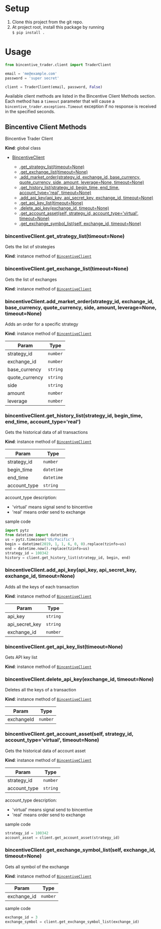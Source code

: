 # Setup

1. Clone this project from the git repo.
2. At project root, install this package by running  
   `$ pip install .`

# Usage

```python
from bincentive_trader.client import TraderClient

email = 'me@example.com'
password = 'super secret'

client = TraderClient(email, password, False)

```

Available client methods are listed in the Bincentive Client Methods section.
Each method has a `timeout` parameter that will cause a `bincentive_trader.exceptions.Timeout`
exception if no response is received in the specified seconds.

<a name="BincentiveClient"></a>

## Bincentive Client Methods
Bincentive Trader Client

**Kind**: global class  

* [BincentiveClient](#BincentiveClient)
    
    * [.get_strategy_list(timeout=None)](#BincentiveClient+get_strategy_list)
    * [.get_exchange_list(timeout=None)](#BincentiveClient+get_exchange_list)
    * [.add_market_order(strategy_id, exchange_id, base_currency, quote_currency, side, amount, leverage=None, timeout=None)](#BincentiveClient+add_market_order)
    * [.get_history_list(strategy_id, begin_time, end_time, account_type='real', timeout=None)](#BincentiveClient+get_history_list)
    * [.add_api_key(api_key, api_secret_key, exchange_id, timeout=None)](#BincentiveClient+add_api_key)
    * [.get_api_key_list(timeout=None)](#BincentiveClient+get_api_key_list)
    * [.delete_api_key(exchange_id, timeout=None)](#BincentiveClient+delete_api_key)
    * [.get_account_asset(self, strategy_id, account_type='virtual', timeout=None)](#BincentiveClient+get_account_asset)
    * [.get_exchange_symbol_list(self, exchange_id, timeout=None)](#BincentiveClient+get_exchange_symbol_list)
  

<a name="new_BincentiveClient_new"></a>

<a name="BincentiveClient+get_strategy_list"></a>

### bincentiveClient.get_strategy_list(timeout=None)
Gets the list of strategies

**Kind**: instance method of [<code>BincentiveClient</code>](#BincentiveClient)  


<a name="BincentiveClient+get_exchange_list"></a>

### bincentiveClient.get_exchange_list(timeout=None)
Gets the list of exchanges 

**Kind**: instance method of [<code>BincentiveClient</code>](#BincentiveClient) 

<a name="BincentiveClient+add_market_order"></a>

### bincentiveClient.add_market_order(strategy_id, exchange_id, base_currency, quote_currency, side, amount, leverage=None, timeout=None)
Adds an order for a specific strategy

**Kind**: instance method of [<code>BincentiveClient</code>](#BincentiveClient)  

| Param | Type |
| --- | --- |
| strategy_id | <code>number</code> | 
| exchange_id | <code>number</code> | 
| base_currency | <code>string</code> | 
| quote_currency | <code>string</code> | 
| side | <code>string</code> | 
| amount | <code>number</code> | 
| leverage | <code>number</code> |


<a name="BincentiveClient+get_history_list"></a>

### bincentiveClient.get_history_list(strategy_id, begin_time, end_time, account_type='real')
Gets the historical data of all transactions

**Kind**: instance method of [<code>BincentiveClient</code>](#BincentiveClient)  

| Param | Type |
| --- | --- |
| strategy_id | <code>number</code> | 
| begin_time | <code>datetime</code> | 
| end_time | <code>datetime</code> | 
| account_type | <code>string</code> | 

account_type description: 
  - 'virtual' means signal send to bincentive
  - 'real' means order send to exchange

sample code

```python
import pytz
from datetime import datetime
us = pytz.timezone('US/Pacific')
begin = datetime(2019, 1, 1, 6, 0, 0).replace(tzinfo=us)
end = datetime.now().replace(tzinfo=us)
strategy_id = 100342
history = client.get_history_list(strategy_id, begin, end)

```
 
<a name="BincentiveClient+add_api_key"></a>

### bincentiveClient.add_api_key(api_key, api_secret_key, exchange_id, timeout=None)
Adds all the keys of each transaction

**Kind**: instance method of [<code>BincentiveClient</code>](#BincentiveClient)  

| Param | Type |
| --- | --- |
| api_key | <code>string</code> | 
| api_secret_key | <code>string</code> | 
| exchange_id | <code>number</code> | 


<a name="BincentiveClient+get_api_key_list"></a>

### bincentiveClient.get_api_key_list(timeout=None)
Gets API key list

**Kind**: instance method of [<code>BincentiveClient</code>](#BincentiveClient)  

<a name="BincentiveClient+delete_api_key"></a>

### bincentiveClient.delete_api_key(exchange_id, timeout=None)
Deletes all the keys of a transaction

**Kind**: instance method of [<code>BincentiveClient</code>](#BincentiveClient)  

| Param | Type |
| --- | --- |
| exchangeId | <code>number</code> | 


<a name="BincentiveClient+get_account_asset"></a>

### bincentiveClient.get_account_asset(self, strategy_id, account_type='virtual', timeout=None)
Gets the historical data of account asset

**Kind**: instance method of [<code>BincentiveClient</code>](#BincentiveClient)  

| Param | Type |
| --- | --- |
| strategy_id | <code>number</code> | 
| account_type | <code>string</code> | 

account_type description: 
  - 'virtual' means signal send to bincentive
  - 'real' means order send to exchange

sample code

```python
strategy_id = 100342
account_asset = client.get_account_asset(strategy_id)

```


<a name="BincentiveClient+get_exchange_symbol_list"></a>

### bincentiveClient.get_exchange_symbol_list(self, exchange_id, timeout=None)
Gets all symbol of the exchange

**Kind**: instance method of [<code>BincentiveClient</code>](#BincentiveClient)  

| Param | Type |
| --- | --- |
| exchange_id | <code>number</code> | 


sample code

```python
exchange_id = 3
exchange_symbol = client.get_exchange_symbol_list(exchange_id)

```


